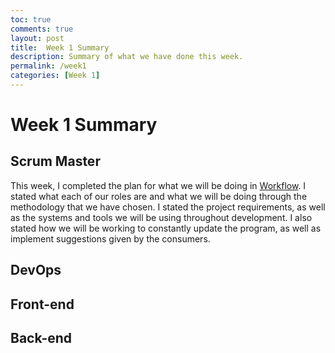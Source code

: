 ```yaml
---
toc: true
comments: true
layout: post
title:  Week 1 Summary
description: Summary of what we have done this week.
permalink: /week1
categories: [Week 1]
---
```


# Week 1 Summary

## Scrum Master
>
This week, I completed the plan for what we will be doing in [Workflow](https://davidvasilev1.github.io/group-project/about/). I stated what each of our roles are and what we will be doing through the methodology that we have chosen. I stated the project requirements, as well as the systems and tools we will be using throughout development. I also stated how we will be working to constantly update the program, as well as implement suggestions given by the consumers.
 
## DevOps

## Front-end

## Back-end